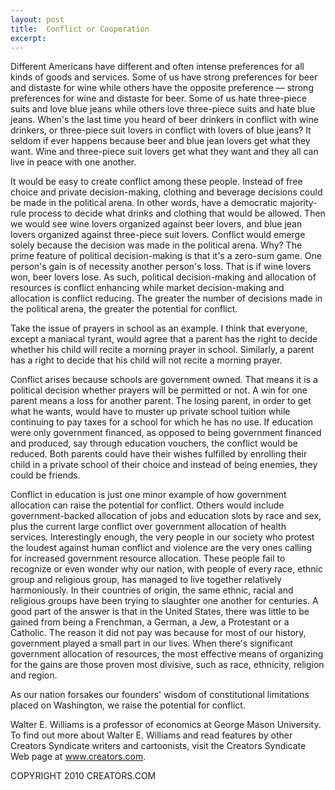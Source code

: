 ```yaml
---
layout: post
title:  Conflict or Cooperation
excerpt:
---
```


Different Americans have different and often intense preferences for all kinds of goods and services. Some of us have strong preferences for beer and distaste for wine while others have the opposite preference — strong preferences for wine and distaste for beer. Some of us hate three-piece suits and love blue jeans while others love three-piece suits and hate blue jeans. When's the last time you heard of beer drinkers in conflict with wine drinkers, or three-piece suit lovers in conflict with lovers of blue jeans? It seldom if ever happens because beer and blue jean lovers get what they want. Wine and three-piece suit lovers get what they want and they all can live in peace with one another.

It would be easy to create conflict among these people. Instead of free choice and private decision-making, clothing and beverage decisions could be made in the political arena. In other words, have a democratic majority-rule process to decide what drinks and clothing that would be allowed. Then we would see wine lovers organized against beer lovers, and blue jean lovers organized against three-piece suit lovers. Conflict would emerge solely because the decision was made in the political arena. Why? The prime feature of political decision-making is that it's a zero-sum game. One person's gain is of necessity another person's loss. That is if wine lovers won, beer lovers lose. As such, political decision-making and allocation of resources is conflict enhancing while market decision-making and allocation is conflict reducing. The greater the number of decisions made in the political arena, the greater the potential for conflict.

Take the issue of prayers in school as an example. I think that everyone, except a maniacal tyrant, would agree that a parent has the right to decide whether his child will recite a morning prayer in school. Similarly, a parent has a right to decide that his child will not recite a morning prayer.

 Conflict arises because schools are government owned. That means it is a political decision whether prayers will be permitted or not. A win for one parent means a loss for another parent. The losing parent, in order to get what he wants, would have to muster up private school tuition while continuing to pay taxes for a school for which he has no use. If education were only government financed, as opposed to being government financed and produced, say through education vouchers, the conflict would be reduced. Both parents could have their wishes fulfilled by enrolling their child in a private school of their choice and instead of being enemies, they could be friends.

Conflict in education is just one minor example of how government allocation can raise the potential for conflict. Others would include government-backed allocation of jobs and education slots by race and sex, plus the current large conflict over government allocation of health services. Interestingly enough, the very people in our society who protest the loudest against human conflict and violence are the very ones calling for increased government resource allocation. These people fail to recognize or even wonder why our nation, with people of every race, ethnic group and religious group, has managed to live together relatively harmoniously. In their countries of origin, the same ethnic, racial and religious groups have been trying to slaughter one another for centuries. A good part of the answer is that in the United States, there was little to be gained from being a Frenchman, a German, a Jew, a Protestant or a Catholic. The reason it did not pay was because for most of our history, government played a small part in our lives. When there's significant government allocation of resources, the most effective means of organizing for the gains are those proven most divisive, such as race, ethnicity, religion and region.

As our nation forsakes our founders' wisdom of constitutional limitations placed on Washington, we raise the potential for conflict.

Walter E. Williams is a professor of economics at George Mason University. To find out more about Walter E. Williams and read features by other Creators Syndicate writers and cartoonists, visit the Creators Syndicate Web page at www.creators.com.

COPYRIGHT 2010 CREATORS.COM
